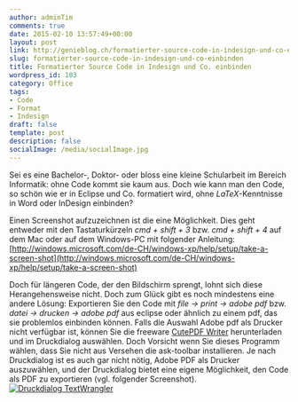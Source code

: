 ```yaml
---
author: adminTim
comments: true
date: 2015-02-10 13:57:49+00:00
layout: post
link: http://genieblog.ch/formatierter-source-code-in-indesign-und-co-einbinden/
slug: formatierter-source-code-in-indesign-und-co-einbinden
title: Formatierter Source Code in Indesign und Co. einbinden
wordpress_id: 103
category: Office
tags:
- Code
- Format
- Indesign
draft: false
template: post
description: false
socialImage: /media/socialImage.jpg
---
```


Sei es eine Bachelor-, Doktor- oder bloss eine kleine Schularbeit im Bereich Informatik: ohne Code kommt sie kaum aus. Doch wie kann man den Code, so schön wie er in Eclipse und Co. formatiert wird, ohne _LaTeX_-Kenntnisse in Word oder InDesign einbinden?

Einen Screenshot aufzuzeichnen ist die eine Möglichkeit. Dies geht entweder mit den Tastaturkürzeln _cmd + shift + 3_ bzw. _cmd + shift + 4_ auf dem Mac oder auf dem Windows-PC mit folgender Anleitung: [http://windows.microsoft.com/de-CH/windows-xp/help/setup/take-a-screen-shot](http://windows.microsoft.com/de-CH/windows-xp/help/setup/take-a-screen-shot)

Doch für längeren Code, der den Bildschirm sprengt, lohnt sich diese Herangehensweise nicht. Doch zum Glück gibt es noch mindestens eine andere Lösung: Exportieren Sie den Code mit _file -> print -> adobe pdf_ bzw. _datei -> drucken -> adobe pdf_ aus eclipse oder ähnlich zu einem pdf, das sie problemlos einbinden können. Falls die Auswahl Adobe pdf als Drucker nicht verfügbar ist, können Sie die freeware [CutePDF Writer](http://www.cutepdf.com/products/cutepdf/writer.asp) herunterladen und im Druckdialog auswählen. Doch Vorsicht wenn Sie dieses Programm wählen, dass Sie nicht aus Versehen die ask-toolbar installieren.
Je nach Druckdialog ist es auch gar nicht nötig, Adobe PDF als Drucker auszuwählen, und der Druckdialog bietet eine eigene Möglichkeit, den Code als PDF zu exportieren (vgl. folgender Screenshot).
[![Druckdialog TextWrangler](http://genieblog.ch/wp-content/uploads/2015/02/Screen-Shot-2015-02-10-at-14.51.55-300x248.png)](http://genieblog.ch/wp-content/uploads/2015/02/Screen-Shot-2015-02-10-at-14.51.55.png)
